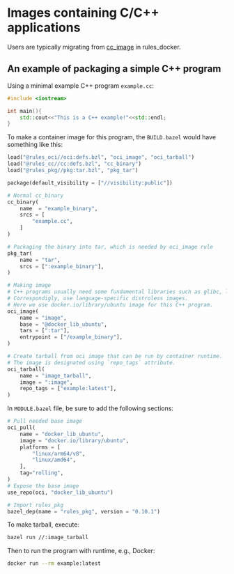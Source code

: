 # Images containing C/C++ applications

Users are typically migrating from [cc_image](https://github.com/bazelbuild/rules_docker#cc_image)
in rules_docker.

## An example of packaging a simple C++ program

Using a minimal example C++ program `example.cc`:
```cpp
#include <iostream>

int main(){
    std::cout<<"This is a C++ example!"<<std::endl;
}
```

To make a container image for this program, the `BUILD.bazel` would have something like this:
```python
load("@rules_oci//oci:defs.bzl", "oci_image", "oci_tarball")
load("@rules_cc//cc:defs.bzl", "cc_binary")
load("@rules_pkg//pkg:tar.bzl", "pkg_tar")

package(default_visibility = ["//visibility:public"])

# Normal cc_binary
cc_binary(
    name  = "example_binary",
    srcs = [
        "example.cc",
    ]
)

# Packaging the binary into tar, which is needed by oci_image rule
pkg_tar(
    name = "tar",
    srcs = [":example_binary"],
)

# Making image
# C++ programs usually need some fundamental libraries such as glibc, libstdc++, etc.
# Correspondigly, use language-specific distroless images.
# Here we use docker.io/library/ubuntu image for this C++ program.
oci_image(
    name = "image",
    base = "@docker_lib_ubuntu",
    tars = [":tar"],
    entrypoint = ["/example_binary"],
)

# Create tarball from oci image that can be run by container runtime. 
# The image is designated using `repo_tags` attribute.
oci_tarball(
    name = "image_tarball",
    image = ":image",
    repo_tags = ["example:latest"],
)
```

In `MODULE.bazel` file, be sure to add the following sections:
```python
# Pull needed base image
oci_pull(
    name = "docker_lib_ubuntu",
    image = "docker.io/library/ubuntu",
    platforms = [
        "linux/arm64/v8",
        "linux/amd64",
    ],
    tag="rolling",
)
# Expose the base image
use_repo(oci, "docker_lib_ubuntu")
```
```python
# Import rules_pkg
bazel_dep(name = "rules_pkg", version = "0.10.1")
```

To make tarball, execute:
```bash
bazel run //:image_tarball
```

Then to run the program with runtime, e.g., Docker:
```bash
docker run --rm example:latest
```
